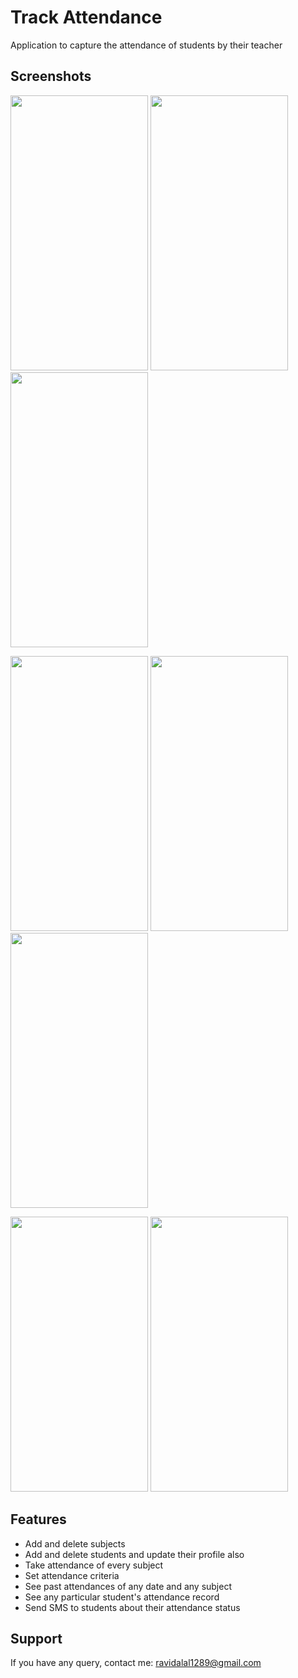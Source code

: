# Track Attendance

Application to capture the attendance of students by their teacher


## Screenshots

<img src="https://user-images.githubusercontent.com/76242694/167358191-dd9b4375-7642-4db1-b218-fd4acd7e60c0.png" width="220" height="440"> <img src="https://user-images.githubusercontent.com/76242694/167358215-1592d105-11f1-4ec3-96c8-371626b15d8a.png" width="220" height="440"> <img src="https://user-images.githubusercontent.com/76242694/167358238-13e6dff3-858c-4594-bc44-113c85484269.png" width="220" height="440">

<img src="https://user-images.githubusercontent.com/76242694/167358254-10588658-3e05-4c0e-9e8c-13609004b242.png" width="220" height="440"> <img src="https://user-images.githubusercontent.com/76242694/167358265-7e16ff4d-f459-4fde-a214-4aa1ccaeffdc.png" width="220" height="440"> <img src="https://user-images.githubusercontent.com/76242694/167358283-37ae257f-582e-4bd2-a5a7-11aaa3159c7a.png" width="220" height="440">

<img src="https://user-images.githubusercontent.com/76242694/167358296-4e2e4123-d506-4e75-9557-4eb45ead74b5.png" width="220" height="440"> <img src="https://user-images.githubusercontent.com/76242694/167358315-16b7c9d0-a7d4-4831-8300-95a0a7f3dacf.png" width="220" height="440">


## Features

- Add and delete subjects
- Add and delete students and update their profile also
- Take attendance of every subject 
- Set attendance criteria
- See past attendances of any date and any subject
- See any particular student's attendance record
- Send SMS to students about their attendance status


## Support

If you have any query, contact me: ravidalal1289@gmail.com
